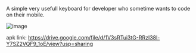 A simple very usefull keyboard for developer who sometime wants to code on their mobile.


![image](https://github.com/user-attachments/assets/05d55400-6e42-4c0a-968c-1a4b88d78a34)


apk link: https://drive.google.com/file/d/1V3sRTui3tG-RRzI38l-Y7SZ2VQF9_1oE/view?usp=sharing




